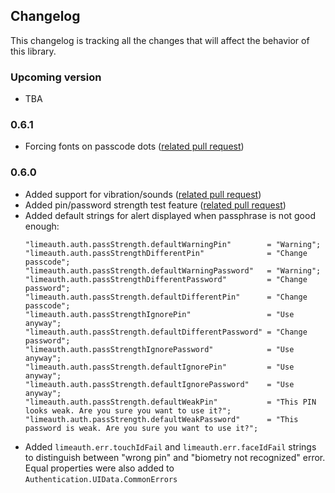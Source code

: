 ## Changelog

This changelog is tracking all the changes that will affect the behavior of this library.

### Upcoming version

- TBA

### 0.6.1

-  Forcing fonts on passcode dots ([related pull request](https://github.com/wultra/swift-lime-auth/pull/79))

### 0.6.0

- Added support for vibration/sounds ([related pull request](https://github.com/wultra/swift-lime-auth/pull/50))
- Added pin/password strength test feature ([related pull request](https://github.com/wultra/swift-lime-auth/pull/60))
- Added default strings for alert displayed when passphrase is not good enough:
  ```
  "limeauth.auth.passStrength.defaultWarningPin"        = "Warning";
  "limeauth.auth.passStrengthDifferentPin"              = "Change passcode";
  "limeauth.auth.passStrength.defaultWarningPassword"   = "Warning";
  "limeauth.auth.passStrengthDifferentPassword"         = "Change password";
  "limeauth.auth.passStrength.defaultDifferentPin"      = "Change passcode";
  "limeauth.auth.passStrengthIgnorePin"                 = "Use anyway";
  "limeauth.auth.passStrength.defaultDifferentPassword" = "Change password";
  "limeauth.auth.passStrengthIgnorePassword"            = "Use anyway";
  "limeauth.auth.passStrength.defaultIgnorePin"         = "Use anyway";
  "limeauth.auth.passStrength.defaultIgnorePassword"    = "Use anyway";
  "limeauth.auth.passStrength.defaultWeakPin"           = "This PIN looks weak. Are you sure you want to use it?";
  "limeauth.auth.passStrength.defaultWeakPassword"      = "This password is weak. Are you sure you want to use it?";
  ```
- Added `limeauth.err.touchIdFail` and `limeauth.err.faceIdFail` strings to distinguish between "wrong pin" and "biometry not recognized" error. Equal properties were also added to `Authentication.UIData.CommonErrors`